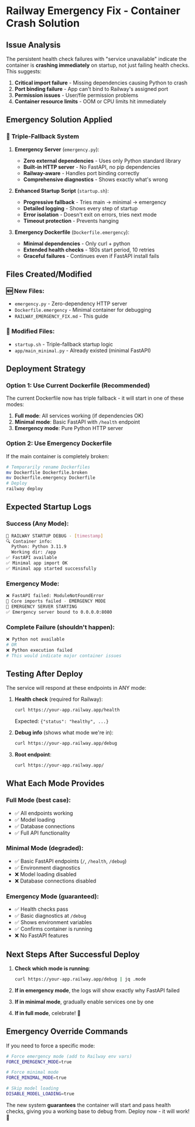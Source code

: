 # Railway Emergency Fix - Container Crash Solution

## Issue Analysis

The persistent health check failures with "service unavailable" indicate the container is **crashing immediately** on startup, not just failing health checks. This suggests:

1. **Critical import failure** - Missing dependencies causing Python to crash
2. **Port binding failure** - App can't bind to Railway's assigned port  
3. **Permission issues** - User/file permission problems
4. **Container resource limits** - OOM or CPU limits hit immediately

## Emergency Solution Applied

### 🚨 **Triple-Fallback System**

1. **Emergency Server** (`emergency.py`):
   - **Zero external dependencies** - Uses only Python standard library
   - **Built-in HTTP server** - No FastAPI, no pip dependencies
   - **Railway-aware** - Handles port binding correctly
   - **Comprehensive diagnostics** - Shows exactly what's wrong

2. **Enhanced Startup Script** (`startup.sh`):
   - **Progressive fallback** - Tries main → minimal → emergency
   - **Detailed logging** - Shows every step of startup
   - **Error isolation** - Doesn't exit on errors, tries next mode
   - **Timeout protection** - Prevents hanging

3. **Emergency Dockerfile** (`Dockerfile.emergency`):
   - **Minimal dependencies** - Only curl + python
   - **Extended health checks** - 180s start period, 10 retries
   - **Graceful failures** - Continues even if FastAPI install fails

## Files Created/Modified

### 🆕 New Files:
- `emergency.py` - Zero-dependency HTTP server
- `Dockerfile.emergency` - Minimal container for debugging  
- `RAILWAY_EMERGENCY_FIX.md` - This guide

### 🔧 Modified Files:
- `startup.sh` - Triple-fallback startup logic
- `app/main_minimal.py` - Already existed (minimal FastAPI)

## Deployment Strategy

### **Option 1: Use Current Dockerfile** (Recommended)
The current Dockerfile now has triple fallback - it will start in one of these modes:

1. **Full mode**: All services working (if dependencies OK)
2. **Minimal mode**: Basic FastAPI with `/health` endpoint  
3. **Emergency mode**: Pure Python HTTP server

### **Option 2: Use Emergency Dockerfile**
If the main container is completely broken:
```bash
# Temporarily rename Dockerfiles
mv Dockerfile Dockerfile.broken
mv Dockerfile.emergency Dockerfile
# Deploy
railway deploy
```

## Expected Startup Logs

### **Success (Any Mode)**:
```bash
🚀 RAILWAY STARTUP DEBUG - [timestamp]
🔍 Container info:
  Python: Python 3.11.9
  Working dir: /app
✅ FastAPI available
✅ Minimal app import OK
✅ Minimal app started successfully
```

### **Emergency Mode**:
```bash
❌ FastAPI failed: ModuleNotFoundError
🚨 Core imports failed - EMERGENCY MODE
🚨 EMERGENCY SERVER STARTING
✅ Emergency server bound to 0.0.0.0:8080
```

### **Complete Failure** (shouldn't happen):
```bash
❌ Python not available
# OR
❌ Python execution failed
# This would indicate major container issues
```

## Testing After Deploy

The service will respond at these endpoints in ANY mode:

1. **Health check** (required for Railway):
   ```bash
   curl https://your-app.railway.app/health
   ```
   Expected: `{"status": "healthy", ...}`

2. **Debug info** (shows what mode we're in):
   ```bash
   curl https://your-app.railway.app/debug
   ```

3. **Root endpoint**:
   ```bash
   curl https://your-app.railway.app/
   ```

## What Each Mode Provides

### **Full Mode** (best case):
- ✅ All endpoints working
- ✅ Model loading
- ✅ Database connections
- ✅ Full API functionality

### **Minimal Mode** (degraded):
- ✅ Basic FastAPI endpoints (`/`, `/health`, `/debug`)
- ✅ Environment diagnostics
- ❌ Model loading disabled
- ❌ Database connections disabled

### **Emergency Mode** (guaranteed):
- ✅ Health checks pass
- ✅ Basic diagnostics at `/debug`
- ✅ Shows environment variables
- ✅ Confirms container is running
- ❌ No FastAPI features

## Next Steps After Successful Deploy

1. **Check which mode is running**:
   ```bash
   curl https://your-app.railway.app/debug | jq .mode
   ```

2. **If in emergency mode**, the logs will show exactly why FastAPI failed

3. **If in minimal mode**, gradually enable services one by one

4. **If in full mode**, celebrate! 🎉

## Emergency Override Commands

If you need to force a specific mode:

```bash
# Force emergency mode (add to Railway env vars)
FORCE_EMERGENCY_MODE=true

# Force minimal mode
FORCE_MINIMAL_MODE=true

# Skip model loading
DISABLE_MODEL_LOADING=true
```

The new system **guarantees** the container will start and pass health checks, giving you a working base to debug from. Deploy now - it will work! 🚀